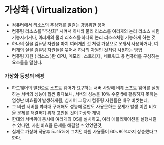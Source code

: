 # 가상화 ( Virtualization )

- 컴퓨터에서 리소스의 추상화를 일컫는 광범위한 용어
- 컴퓨팅 리소스를 "추상화" 시켜서 하나의 물리 리소스를 여러개의 논리 리소스 처럼 기능시키거나, 여러개의 물리 리소스를 하나의 논리 리소스처럼 기능하게 하는 것
- 하나의 실물 컴퓨팅 자원을 마치 여러개인 것 처럼 가상으로 쪼개서 사용하거나, 여러개의 실물 컴퓨팅 자원들을 묶어서 하나의 자원인 것처럼 사용하는 방법
- 컴퓨팅 자원 ( 리소스 )란 CPU, 메모리 , 스토리지 , 네트워크 등 컴퓨터를 구성하는 요소들을 말한다.



### 가상화 등장의 배경
- 하드웨어의 발전으로 소프트 웨어가 요구하는 서버 사양에 비해 소프트 웨어를 실행하는 서버의 성능이 훨씬 좋다보니,
서버의 성능을 10% 수준밖에 활용하지 못하는 엄청난 비효율이 발생하게됨, 심지어 그 당시 컴퓨팅 자원들은 매우 비쌋는데,
- 그 비싼 서버를 여러대 구매해도 성능에 절반도 사용못하는 문제가 발생 이런 비효율 문제를 해결하기 위해 고안된 것이 가상화 개념
- 한대의 서버위에 동시에 여러개의 OS를 설치하고, 여러 애플리케이션을 실행시킬 수 있다면, 자원 비효율 문제를 해결할 수 있었던것,
- 실제로 가상화 적용후 5~15%에 그치던 자원 사용률이 60~80%까지 상승했다고한다.